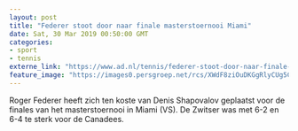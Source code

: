 ```yaml
---
layout: post
title: "Federer stoot door naar finale masterstoernooi Miami"
date: Sat, 30 Mar 2019 00:50:00 GMT
categories: 
- sport 
- tennis 
externe_link: "https://www.ad.nl/tennis/federer-stoot-door-naar-finale-masterstoernooi-miami~a5df1921/"
feature_image: "https://images0.persgroep.net/rcs/XWdF8ziOuDKGgRlyCUg5ChKRdxo/diocontent/144453963/_fitwidth/400/?appId=21791a8992982cd8da851550a453bd7f&quality=0.7"
---
```


Roger Federer heeft zich ten koste van Denis Shapovalov geplaatst voor de finales van het masterstoernooi in Miami (VS). De Zwitser was met 6-2 en 6-4 te sterk voor de Canadees.
